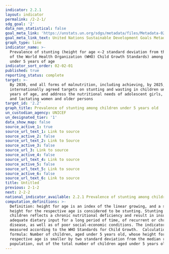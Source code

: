 ```yaml
---
indicator: 2.2.1
layout: indicator
permalink: /2-2-1/
sdg_goal: '2'
data_non_statistical: false
goal_meta_link: 'https://unstats.un.org/sdgs/metadata/files/Metadata-02-02-01.pdf'
goal_meta_link_text: United Nations Sustainable Development Goals Metadata (pdf 232kB)
graph_type: line
indicator_name: >-
  Prevalence of stunting (height for age <-2 standard deviation from the median
  of the World Health Organization (WHO) Child Growth Standards) among children
  under 5 years of age
indicator_sort_order: 02-02-01
published: true
reporting_status: complete
target: >-
  By 2030, end all forms of malnutrition, including achieving, by 2025, the
  internationally agreed targets on stunting and wasting in children under 5
  years of age, and address the nutritional needs of adolescent girls, pregnant
  and lactating women and older persons
target_id: '2.2'
graph_title: Prevalence of stunting among children under 5 years old
un_custodian_agency: UNICEF
un_designated_tier: '1'
data_show_map: false
source_active_1: true
source_url_text_1: Link to source
source_active_2: false
source_url_text_2: Link to Source
source_active_3: false
source_url_3: Link to source
source_active_4: false
source_url_text_4: Link to source
source_active_5: false
source_url_text_5: Link to source
source_active_6: false
source_url_text_6: Link to source
title: Untitled
previous: 2-1-2
next: 2-2-2
national_indicator_available: 2.2.1 Prevalence of stunting among children under 5 years old
computation_definitions: >-
  Definition: height for age is an index of the linear growing, and a smaller
  height for the respective age is considered to be stunting. Stunting in
  children reflects a chronic nutritional deficiency and result in insufficient
  adequate dietary input for a long period of time, of recurrent or chronic
  disease, as well as of poor social-economic conditions. The indicator is
  measured according to the WHO Standards for Child Growth.  Calculation
  formula: Number of children, aged under 5 years old, whose height for the
  respective age is smaller by two standard deviation from the median reference
  population, out of the total number of children aged under 5 years old.
---
```

